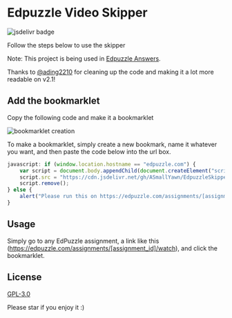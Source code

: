 # Edpuzzle Video Skipper 

![jsdelivr badge](https://data.jsdelivr.com/v1/package/gh/ASmallYawn/EdpuzzleSkipper/badge)

Follow the steps below to use the skipper

Note: This project is being used in [Edpuzzle Answers](https://github.com/ading2210/edpuzzle-answers). 

Thanks to [@ading2210](https://github.com/ading2210) for cleaning up the code and making it a lot more readable on v2.1!

## Add the bookmarklet

Copy the following code and make it a bookmarklet

![bookmarklet creation](images/create_bookmark.png)

To make a bookmarklet, simply create a new bookmark, name it whatever you want, and then paste the code below into the url box.

```javascript
javascript: if (window.location.hostname == "edpuzzle.com") {
    var script = document.body.appendChild(document.createElement("script"));
    script.src = "https://cdn.jsdelivr.net/gh/ASmallYawn/EdpuzzleSkipper@2.1/script.js";
    script.remove();
} else {
    alert("Please run this on https://edpuzzle.com/assignments/[assignment_id]/watch")
}
```

## Usage

Simply go to any EdPuzzle assignment, a link like this (https://edpuzzle.com/assignments/[assignment_id]/watch), and click the bookmarklet.


## License
[GPL-3.0](https://choosealicense.com/licenses/gpl-3.0/)

Please star if you enjoy it :)

